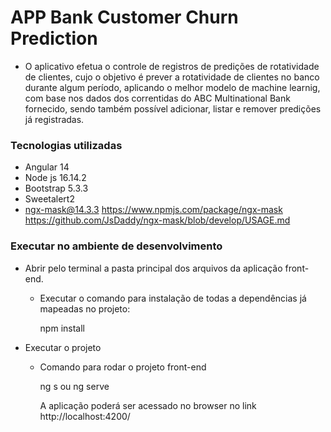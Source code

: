 # APP Bank Customer Churn Prediction

- O aplicativo efetua o controle de registros de predições de rotatividade de clientes, cujo o objetivo é prever a rotatividade de clientes no banco durante algum período, aplicando o melhor modelo de machine learnig, com base nos dados dos correntidas do ABC Multinational Bank fornecido, sendo também possível adicionar, listar e remover predições já registradas.


### Tecnologias utilizadas

- Angular 14
- Node js 16.14.2
- Bootstrap 5.3.3
- Sweetalert2
- ngx-mask@14.3.3
    https://www.npmjs.com/package/ngx-mask
    https://github.com/JsDaddy/ngx-mask/blob/develop/USAGE.md

### Executar no ambiente de desenvolvimento

- Abrir pelo terminal a pasta principal dos arquivos da aplicação front-end.

  - Executar o comando para instalação de todas a dependências já mapeadas no projeto:

    npm install

- Executar o projeto 
  
  - Comando para rodar o projeto front-end

    ng s ou ng serve

    A aplicação poderá ser acessado no browser no link http://localhost:4200/
